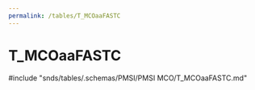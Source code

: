 ```yaml
---
permalink: /tables/T_MCOaaFASTC
---
```

# T\_MCOaaFASTC
<!-- SPDX-License-Identifier: MPL-2.0 -->

<!-- ATTENTION : Ne pas supprimer ou modifier la ligne ci-dessous -->
#include "snds/tables/.schemas/PMSI/PMSI MCO/T_MCOaaFASTC.md"
<!-- ATTENTION : Ne pas supprimer ou modifier la ligne ci-dessus -->
